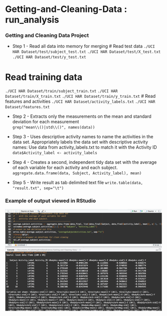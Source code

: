 Getting-and-Cleaning-Data : run_analysis
=========================

### Getting and Cleaning Data Project 

* Step 1 - Read all data into memory for merging
        # Read test data
`./UCI HAR Dataset/test/subject_test.txt`
`./UCI HAR Dataset/test/X_test.txt`
`./UCI HAR Dataset/test/y_test.txt`      
# Read training data
`./UCI HAR Dataset/train/subject_train.txt`
`./UCI HAR Dataset/train/X_train.txt`
`./UCI HAR Dataset/train/y_train.txt`
        # Read features and activities
`./UCI HAR Dataset/activity_labels.txt`
`./UCI HAR Dataset/features.txt`

	
* Step 2 - Extracts only the measurements on the mean and standard deviation for each measurement	
		`grep("mean\\()|std\\()", names(data))`
		
* Step 3 - Uses descriptive activity names to name the activities in the data set. Appropriately labels the data set with descriptive activity names:
 Use data from activity_labels.txt to match it with the Activity ID
        `data$Activity_label <- activity_labels`

* Step 4 - Creates a second, independent tidy data set with the average of each variable for each activity and each subject.
          `aggregate.data.frame(data, Subject, Activity_label), mean)`
* Step 5 - Write result as tab delimited text file
          `write.table(data, "result.txt", sep="\t")`
### Example of output viewed in RStudio
![result photo](output.png) 
